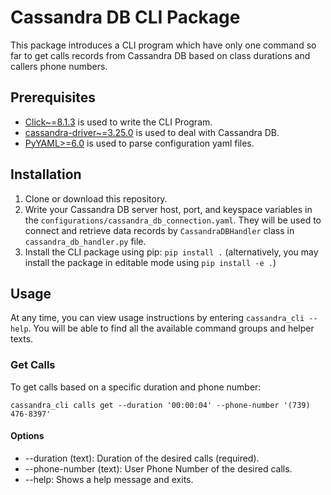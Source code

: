 # Cassandra DB CLI Package

This package introduces a CLI program which have only one command so far to get calls records from Cassandra DB based on class durations and callers phone numbers.

## Prerequisites

- [Click~=8.1.3](https://click.palletsprojects.com/en/8.1.x/) is used to write the CLI Program.
- [cassandra-driver~=3.25.0](https://pypi.org/project/cassandra-driver/) is used to deal with Cassandra DB.
- [PyYAML>=6.0](https://pypi.org/project/PyYAML/) is used to parse configuration yaml files.

## Installation

1. Clone or download this repository.
2. Write your Cassandra DB server host, port, and keyspace variables in the `configurations/cassandra_db_connection.yaml`. They will be used to connect and retrieve data records by `CassandraDBHandler` class in `cassandra_db_handler.py` file. 
3. Install the CLI package using pip: `pip install .` (alternatively, you may install the package in editable mode using `pip install -e .`)

## Usage

At any time, you can view usage instructions by entering `cassandra_cli --help`. You will be able to find all the available command groups and helper texts.

### Get Calls

To get calls based on a specific duration and phone number:

```commandline
cassandra_cli calls get --duration '00:00:04' --phone-number '(739) 476-8397'
```

#### Options
- --duration (text): Duration of the desired calls (required).
- --phone-number (text): User Phone Number of the desired calls.
- --help: Shows a help message and exits.